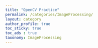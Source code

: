 ```yaml
---
title: "OpenCV Practice"
permalink: /categories/ImageProcessing/
layout: category
author_profile: true
toc_sticky: true
toc_ads : true
taxonomy: ImageProcessing
---
```

